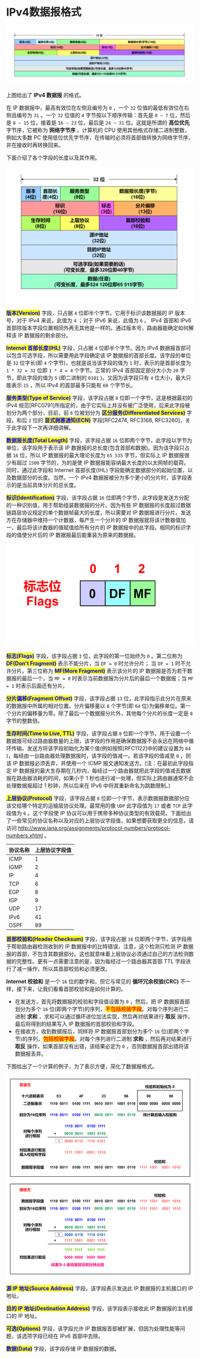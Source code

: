 # IPv4数据报格式

![IPv4数据报格式](../../.gitbook/assets/IPv4数据报格式按比例.png)

上图给出了 **IPv4 数据报** 的格式。

在 IP 数据报中，最高有效位在左侧且编号为 `0` ，一个 `32` 位值的最低有效位在右侧且编号为 `31` 。一个 `32` 位值的 `4` 字节按以下顺序传输：首先是 `0 ~ 7` 位，然后是 `8 ~ 15` 位，接着是 `16 ~ 23` 位，最后是 `24 ~ 31` 位。这就是所谓的 **高位优先** 字节序，它被称为 **网络字节序** 。计算机的 CPU 使用其他格式存储二进制整数，例如大多数 PC 使用低位优先字节序，在传输时必须将首部值转换为网络字节序，并在接收时再转换回来。

下面介绍了各个字段的长度以及其作用。

![IPv4数据报格式](../../.gitbook/assets/IPv4数据报格式.png)

<mark style="color:blue;">**版本(Version)**</mark> 字段，只占据 `4` 位即半个字节。它用于标识该数据报的 IP 版本号，对于 IPv4 来说，此值为 `4` ；对于 IPv6 来说，此值为 `6` 。 IPv4 首部和 IPv6 首部除版本字段位置相同外再无其他是一样的。通过版本号，路由器能确定如何解释该 IP 数据报的剩余部分。

<mark style="color:blue;">**Internet 首部长度(IHL)**</mark> 字段，只占据 `4` 位即半个字节。因为 IPv4 数据报首部可以包含可选字段，所以需要用此字段确定该 IP 数据报的首部长度。该字段的单位是 `32` 位字长(即 `4` 个字节)，也就是说当该字段的值为 `1` 时，表示的是首部长度为 `1 * 32 = 32` 位即 `1 * 4 = 4` 个字节。正常的 IPv4 首部固定部分大小为 `20` 字节，即此字段的值为 `5` (即二进制的 `0101` )。又因为该字段只有 `4` 位大小，最大只能表示 `15` ，所以 IPv4 的首部最多只能有 `60` 个字节长。

<mark style="color:blue;">**服务类型(Type of Service)**</mark> <mark style="color:blue;"></mark>字段，该字段占据 `8` 位即一个字节，这是根据最初的 IPv4 规范\[RFC0791]所指定的，由于它实际上并没有被广泛使用，后来此字段被划分为两个部分，目前，前 `6` 位被划分为 <mark style="color:blue;">**区分服务(Differentiated Services)**</mark> 字段，和后 `2` 位的 <mark style="color:blue;">**显式拥塞通知(ECN)**</mark> 字段\[RFC2474, RFC3168, RFC3260]，关于此字段下一次再详细讲解。

<mark style="color:blue;">**数据报长度(Total Length)**</mark> <mark style="color:blue;"></mark>字段，该字段占据 `16` 位即两个字节，此字段以字节为单位，该字段用于表示该 IP 数据报的总长度(包含首部和数据)。因为该字段只占据 `16` 位，所以 IP 数据报的最大理论长度为 `65 535` 字节，但实际上 IP 数据报很少有超过 `1500` 字节的，为的是使 IP 数据报能容纳最大长度的以太网帧的载荷。同时，通过此字段和 Internet 首部长度(IHL) 字段能确定数据部分的起始位置，以及数据部分的长度。当然，一个 IPv4 数据报被分为多个更小的分片时，该字段表示的是当前具体分片的总长度。

<mark style="color:blue;">**标识(Identification)**</mark> <mark style="color:blue;"></mark>字段，该字段占据 `16` 位即两个字节，此字段是发送方分配的一种识别值，用于帮助组装数据报的分片。因为有些 IP 数据报的长度超过数据链路层协议规定的单个数据帧最大的长度，所以需要对 IP 数据报进行分片。发送方在存储器中维持一个计数器，每产生一个分片的 IP 数据报就将该计数器值加一，最后将该计数器的值赋值给所有分片的 IP 数据报中的此字段。相同的标识字段的值使分片后的 IP 数据报最后能重装为原来的数据报。

![](../../.gitbook/assets/标志位.png)

<mark style="color:blue;">**标志(Flags)**</mark> 字段，该字段占据 `3` 位，此字段的第一位始终为 `0` 。第二位称为 <mark style="color:blue;">**DF(Don't Fragment)**</mark> 表示不能分片，当 `DF = 0` 时允许分片； 当 `DF = 1` 时不允许分片。第三位称为 <mark style="color:blue;">**MF(More Fragment)**</mark> 表示该分片的 IP 数据报是否为若干数据报的最后一个，当 `MF = 0` 时表示当前数据报为分片后的最后一个数据报；当 `MF = 1` 时表示后面还有分片。

<mark style="color:blue;">**分片偏移(Fragment Offset)**</mark> <mark style="color:blue;"></mark>字段，该字段占据 `13` 位，此字段指示此分片在原来的数据报中所属的相对位置。分片偏移量以 `8` 个字节(即 `64` 位)为偏移单位。第一个分片的偏移量为零。除了最后一个数据报分片外，其他每个分片的长度一定是 `8` 字节的整数倍。

<mark style="color:blue;">**生存时间(Time to Live, TTL)**</mark> <mark style="color:blue;"></mark>字段，该字段占据 `8` 位即一个字节，用于设置一个数据报可经过路由器数量的上限，该字段的作用是确保数据报不会永远在网络中循环传输。发送方将该字段初始化为某个值(例如按照\[RFC1122]中的建议设置为 `64` )，每经由一台路由器处理数据报时，该字段的值减一。若该字段的值减至 `0` ，则该 IP 数据报必须丢弃，并使用一个 ICMP 报文通知发送方。(注：在最初此字段指定 IP 数据报的最大生存期在几秒内，每经过一个路由器就把此字段的值减去数据报在路由器消耗的时间，如果小于 1 秒也进行减一处理，但实际上路由器通常不会处理数据报超过 1 秒钟，所以后来在 IPv6 中将其重新命名为跳数限制。)

<mark style="color:blue;">**上层协议(Protocol)**</mark> 字段，该字段占据 `8` 位即一个字节，表示数据报数据部分应该交给哪个特定的运输层协议处理。最常用的像 `UDP` 此字段值为 `17` 或者 `TCP` 此字段值为 `6` 。这个字段使 IP 协议可以用于携带多种协议类型的有效载荷。下面给出了一些常见的协议名称以及对应的上层协议字段值，如果想要获取更全的信息，请访问 http://www.iana.org/assignments/protocol-numbers/protocol-numbers.xhtml 。

| 协议名称 | 上层协议字段值 |
| ---- | ------- |
| ICMP | 1       |
| IGMP | 2       |
| IP   | 4       |
| TCP  | 6       |
| EGP  | 8       |
| IGP  | 9       |
| UDP  | 17      |
| IPv6 | 41      |
| OSPF | 89      |

<mark style="color:blue;">**首部校验和(Header Checksum)**</mark> 字段，该字段占据 `16` 位即两个字节，该字段用于帮助路由器检测收到的 IP 数据报中的比特错误，注意，这个检测只检测 IP 数据报的首部，不包含其数据部分。这也就意味着上层协议必须通过自己的方法检测数据的完整性。更有一点需要注意的是，因为每经过一个路由器其首部 TTL 字段进行了减一操作，所以其首部校验和必须更改。

**Internet 校验和** 是一个 `16` 位的数字和，但它与常见的 **循环冗余校验(CRC)** 不一样，接下来，让我们看看首部校验和是如何计算的。

* 在发送方，首先将数据报的校验和字段值设置为 `0` ，然后，把 IP 数据报首部划分为多个 `16` 位(即两个字节)的序列，<mark style="color:red;">**不包括校验字段**</mark>。对每个序列进行二进制 **求和** ，求和可以通过循环进位加法实现，然后再对结果进行 **取反** 操作，最后将得到的结果写入 IP 数据报的首部校验和字段。
* 在接收方，收到数据报后，同样将 IP 数据报首部划分为多个 `16` 位(即两个字节)的序列，<mark style="color:red;">**包括校验字段**</mark>。对每个序列进行二进制 **求和** ，然后再对结果进行 **取反** 操作，如果首部没有出错，该结果必定为 `0` ，否则数据报首部出错将该数据报丢弃。

下图给出了一个计算的例子，为了表示方便，简化了数据报格式。

![校验和计算示例](../../.gitbook/assets/校验和计算示例.png)

<mark style="color:blue;">**源 IP 地址(Source Address)**</mark> <mark style="color:blue;"></mark>字段，该字段表示发送此 IP 数据报的主机接口的 IP 地址。

<mark style="color:blue;">**目的 IP 地址(Destination Address)**</mark> 字段，该字段表示接收此 IP 数据报的主机接口的 IP 地址。

<mark style="color:blue;">**可选(Options)**</mark> <mark style="color:blue;"></mark>字段，该字段允许 IP 数据报首部被扩展，但因为处理性能等问题，该选项字段已经在 IPv6 首部中去除。

<mark style="color:blue;">**数据(Data)**</mark> 字段，该字段存储 IP 数据报的数据。
